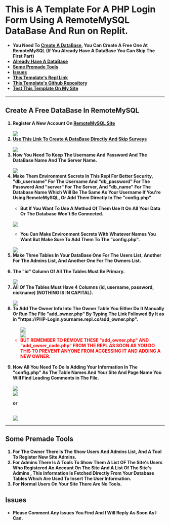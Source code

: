 # This is A Template For A PHP Login Form Using A RemoteMySQL DataBase And Run on Replit.
<h4>
<ul> <li>You Need To <a href="https://remotemysql.com/databases.php?action=new" target="_blank">Create A DataBase</a>, You Can Create A Free One At RemoteMySQL (If You Already Have A DataBase You Can Skip The First Part)</li>
<li><a href="#already">
Already Have A DataBase
</a>
</li>
<li><a href="#tools">Some Premade Tools</a></li>
<li><a href="#issues">Issues</a></li>
<a href="https://replit.com/@MortexAG/PHP-Login-Form" target="_blank"><li>This Template's Repl Link</a></li>
<li><a href="https://github.com/MortexAG/PHP-Login-Form" target="_blank">This Template's Github Repository</a></li><li><a href="https://login.mortexagsite.cyou" target="_blank">Test This Template On My Site</a></li></ul>
</h4>
<hr>
<h2 id="create">Create A Free DataBase In RemoteMySQL
</h2>
<h4>
<ol>
  <li>Register A New Account On <a href="https://remotemysql.com" target="_blank">RemoteMySQL Site</a></li>
  <br>
  <img src="instructions/1.PNG">
  <br>
  
<li>
  <a href="https://remotemysql.com/databases.php?action=new" target="_blank">Use This Link To Create A DataBase Directly And Skip Surveys</a></li>
<br>
<img src="instructions/2.PNG">
<br>

  <li>Now You Need To Keep The Username And Password And The DataBase Name And The Server Name.</li>
  <br>
  <img src="instructions/3.PNG">
  <br>
  <li id="already">Make Them Environment Secrets In This Repl For Better Security, "db_username" For The Username And "db_password" For The Password And "server" For The Server, And "db_name" For The Database Name Which Will Be The Same As Your Username If You're Using RemoteMySQL, Or Add Them Directly In The "config.php" <ul><br><li>But If You Want To Use A Method Of Them Use It On All Your Data Or The Database Won't Be Connected.</li></ul></li>
  <br>
  <img src="instructions/4_gif.gif">
  <br>
  <ul>
    <li>You Can Make Environment Secrets With Whatever Names You Want But Make Sure To Add Them To The "config.php".</li></ul>
  <br>
  <img src="instructions/5.PNG">
  <br>
  <li>Make Three Tables In Your DataBase One For The Users List, Another For The Admins List, And Another One For The Owners List.</li>
  <br>
  <li>The "id" Column Of All The Tables Must Be Primary.</li>
  <br>
  <img src="instructions/admins_table.png">
  <br>
  <li>All Of The Tables Must Have 4 Columns (id, username, password, nickname) (NOTHING IS IN CAPITAL).</li>
  <br>
  <img src="instructions/final_form.png">
  <br>
  <li>To Add The Owner Info Into The Owner Table You Either Do It Manually Or Run The File "add_owner.php" By Typing The Link Followed By It as in "https://PHP-Login.yourname.repl.co/add_owner.php". <ul style="color:red;">
    <br>
    <img src="instructions/6.PNG">
    <br>
    <img src="instructions/7.PNG">
    <br>
    <li>BUT REMEMBER TO REMOVE THESE "add_owner.php" AND "add_owner_code.php" FROM THE REPL AS SOON AS YOU DO THIS TO PREVENT ANYONE FROM ACCESSING IT AND ADDING A NEW OWNER.</li></ul>
  </li>
  <br>
  <li>Now All You Need To Do Is Adding Your Information In The "config.php" As The Table Names And Your Site And Page Name You Will Find Leading Comments in The File.</li>
  <br>
<img src="instructions/8.PNG">
<br>
<img src="instructions/9.PNG">
<br>
<p>or</p>
<br>
<img src="instructions/5.PNG">
<br>
</ol>
<hr>
</h4>


<h2 id="tools">Some Premade Tools</h2>
<h4>
  <ol>
    <li>For The Owner There Is The Show Users And Admins List, And A Tool To Register New Site Admins.</li>
    <li>For Admins There Is A Tools To Show Them A List OF The Site's Users Who Registered An Account On The Site And A List Of The Site's Admins , This Information Is Fetched Directly From Your Database Tables Which Are Used To Insert The User Information.</li>
    <li>For Normal Users On Your Site There Are No Tools.</li>
  </ol>
</h4>
<h2 id="issues">Issues</h2>
<h4>
  <ul>
    <li>Please Comment Any Issues You Find And I Will Reply As Soon As I Can.
  </ul>
</h4>




